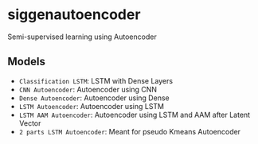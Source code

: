# siggenautoencoder
Semi-supervised learning using Autoencoder

## Models
- `Classification LSTM`: LSTM with Dense Layers
- `CNN Autoencoder`: Autoencoder using CNN
- `Dense Autoencoder`: Autoencoder using Dense
- `LSTM Autoencoder`: Autoencoder using LSTM
- `LSTM AAM Autoencoder`: Autoencoder using LSTM and AAM after Latent Vector
- `2 parts LSTM Autoencoder`: Meant for pseudo Kmeans Autoencoder

